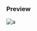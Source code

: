 ### Preview
![a](https://github.com/Eazvy/UILibs/blob/main/Librarys/Ocerium/Screenshot%202022-12-04%20125510.png?raw=true)
